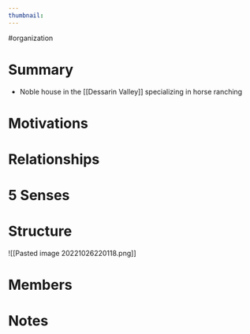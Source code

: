 ```yaml
---
thumbnail:
---
```

#organization
# Summary
- Noble house in the [[Dessarin Valley]] specializing in horse ranching

# Motivations
# Relationships
# 5 Senses
# Structure
![[Pasted image 20221026220118.png]]

# Members

# Notes
